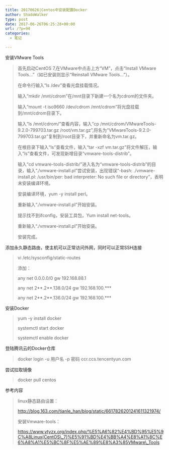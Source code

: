 ```yaml
---
title: 20170626|Centos中安装配置Docker
author: ShadoWalker
type: post
date: 2017-06-26T06:25:28+00:00
url: /?p=94
categories:
  - 笔记

---
```

安装VMware Tools

> 首先启动CentOS 7,在VMware中点击上方“VM”，点击“Install VMware Tools...”（如已安装则显示“Reinstall VMware Tools...”）。
> 
> 在命令行输入“ls /dev”查看光盘挂载情况。
> 
> 输入“mkdir /mnt/cdrom”在/mnt目录下新建一个名为cdrom的文件夹。
> 
> 输入“mount -t iso9660 /dev/cdrom /mnt/cdrom”将光盘挂载到/mnt/cdrom目录下。
> 
> 输入“ls /mnt/cdrom/”查看内容，输入“cp /mnt/cdrom/VMwareTools-9.2.0-799703.tar.gz /root/vm.tar.gz”,将名为“VMwareTools-9.2.0-799703.tar.gz”复制到/root目录下，并重新命名为vm.tar.gz。
> 
> 在根目录下输入“ls”查看文件，输入“tar -xzf vm.tar.gz”将文件解压，输入“ls”查看文件，可发现新增目录“vmware-tools-distrib”。
> 
> 输入“cd vmware-tools-distrib/”进入名为“vmware-tools-distrib”的目录，输入“./vmware-install.pl”尝试安装，出现错误“-bash: ./vmware-install.pl: /usr/bin/per: bad interpreter: No such file or directory”，表明未安装编译环境。
> 
> 安装编译环境，yum -y install perl。
> 
> 重新输入“./vmware-install.pl”开始安装。
> 
> 提示找不到ifconfig，安装工具包，Yum install net-tools。
> 
> 重新输入“./vmware-install.pl”开始安装。
> 
> 安装完成。

添加永久静态路由，使主机可以正常访问外网，同时可以正常SSH连接

> vi /etc/sysconfig/static-routes
> 
> 添加：
> 
> any net 0.0.0.0/0 gw 192.168.88.1
> 
> any net 2\*\*.2\*\*.138.0/24 gw 192.168.100.\***
> 
> any net 2\*\*.2\*\*.136.0/24 gw 192.168.100.\***

安装Docker

> yum -y install docker
> 
> systemctl start docker
> 
> systemctl enable docker

登陆腾讯云的Docker仓库

> docker login -u 用户名 -p 密码 ccr.ccs.tencentyun.com

尝试拉取镜像

> docker pull centos

参考内容

> linux静态路由设置：
> 
> http://blog.163.com/tianle_han/blog/static/6617826201241611321974/
> 
> 安装Vmware-tools：
> 
> https://www.ytyzx.org/index.php/%E5%A6%82%E4%BD%95%E5%9C%A8Linux(CentOS\_7)%E5%91%BD%E4%BB%A4%E8%A1%8C%E6%A8%A1%E5%BC%8F%E5%AE%89%E8%A3%85VMware\_Tools

&nbsp;